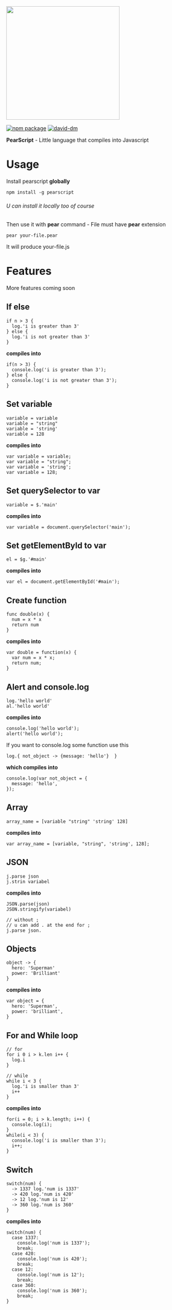 <img src="https://kocisov.github.io/pearscript/pearscript.png" width="300">

[![npm package][npm-badge]][npm]
[![david-dm][david-badge]][david-dm]

**PearScript** - Little language that compiles into Javascript

# Usage
Install pearscript **globally**
```
npm install -g pearscript
```
###### U can install it locally too of course

Then use it with **pear** command - File must have **pear** extension

```
pear your-file.pear
```

It will produce your-file.js

# Features

More features coming soon

## If else
```
if n > 3 {
  log.'i is greater than 3'
} else {
  log.'i is not greater than 3'
}
```

**compiles into**

```
if(n > 3) {
  console.log('i is greater than 3');
} else {
  console.log('i is not greater than 3');
}
```

## Set variable
```
variable = variable
variable = "string"
variable = 'string'
variable = 128
```

**compiles into**

```
var variable = variable;
var variable = "string";
var variable = 'string';
var variable = 128;
```

## Set querySelector to var
```
variable = $.'main'
```

**compiles into**

```
var variable = document.querySelector('main');
```

## Set getElementById to var
```
el = $g.'#main'
```

**compiles into**

```
var el = document.getElementById('#main');
```

## Create function
```
func double(x) {
  num = x * x
  return num
}
```

**compiles into**

```
var double = function(x) {
  var num = x * x;
  return num;
}
```

## Alert and console.log
```
log.'hello world'
al.'hello world'
```

**compiles into**

```
console.log('hello world');
alert('hello world');
```

If you want to console.log some function use this
```
log.{ not_object -> {message: 'hello'}  }
```

**which compiles into**

```
console.log(var not_object = {
  message: 'hello',
});
```

## Array
```
array_name = [variable "string" 'string' 128]
```

**compiles into**

```
var array_name = [variable, "string", 'string', 128];
```

## JSON
```
j.parse json
j.strin variabel
```

**compiles into**

```
JSON.parse(json)
JSON.stringify(variabel)

// without ;
// u can add . at the end for ;
j.parse json.
```

## Objects
```
object -> {
  hero: 'Superman'
  power: 'Brilliant'
}
```

**compiles into**

```
var object = {
  hero: 'Superman',
  power: 'brilliant',
}
```

## For and While loop
```
// for
for i 0 i > k.len i++ {
  log.i
}

// while
while i < 3 {
  log.'i is smaller than 3'
  i++
}
```

**compiles into**

```
for(i = 0; i > k.length; i++) {
  console.log(i);
}
while(i < 3) {
  console.log('i is smaller than 3');
  i++;
}
```

## Switch
```
switch(num) {
  -> 1337 log.'num is 1337'
  -> 420 log.'num is 420'
  -> 12 log.'num is 12'
  -> 360 log.'num is 360'
}
```

**compiles into**

```
switch(num) {
  case 1337:
    console.log('num is 1337');
    break;
  case 420:
    console.log('num is 420');
    break;
  case 12:
    console.log('num is 12');
    break;
  case 360:
    console.log('num is 360');
    break;
}
```

[npm-badge]: https://img.shields.io/badge/npm-v0.1.5-brightgreen.svg
[npm]: https://www.npmjs.com/package/pearscript

[david-badge]: https://david-dm.org/kocisov/pearscript.svg
[david-dm]: https://david-dm.org/kocisov/pearscript